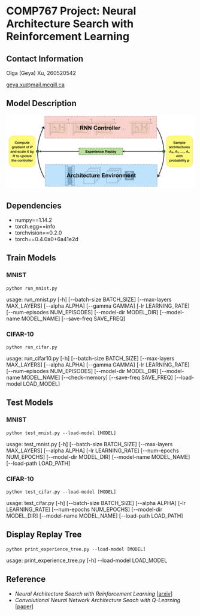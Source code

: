 # COMP767 Project: Neural Architecture Search with Reinforcement Learning

## Contact Information
Olga (Geya) Xu, 260520542

geya.xu@mail.mcgill.ca

## Model Description
![model_description](model_description.png)

## Dependencies
* numpy==1.14.2
* torch.egg==info
* torchvision==0.2.0
* torch==0.4.0a0+6a41e2d

## Train Models
### MNIST
```
python run_mnist.py
```
usage: run_mnist.py [-h] [--batch-size BATCH_SIZE] [--max-layers MAX_LAYERS]
                    [--alpha ALPHA] [--gamma GAMMA] [-lr LEARNING_RATE]
                    [--num-episodes NUM_EPISODES] [--model-dir MODEL_DIR]
                    [--model-name MODEL_NAME] [--save-freq SAVE_FREQ]
### CIFAR-10
```
python run_cifar.py
```
usage: run_cifar10.py [-h] [--batch-size BATCH_SIZE] [--max-layers MAX_LAYERS]
                      [--alpha ALPHA] [--gamma GAMMA] [-lr LEARNING_RATE]
                      [--num-episodes NUM_EPISODES] [--model-dir MODEL_DIR]
                      [--model-name MODEL_NAME] [--check-memory]
                      [--save-freq SAVE_FREQ] [--load-model LOAD_MODEL]
## Test Models
### MNIST
```
python test_mnist.py --load-model [MODEL]
```
usage: test_mnist.py [-h] [--batch-size BATCH_SIZE] [--max-layers MAX_LAYERS]
                     [--alpha ALPHA] [-lr LEARNING_RATE]
                     [--num-epochs NUM_EPOCHS] [--model-dir MODEL_DIR]
                     [--model-name MODEL_NAME] [--load-path LOAD_PATH]
### CIFAR-10
```
python test_cifar.py --load-model [MODEL]
```
usage: test_cifar.py [-h] [--batch-size BATCH_SIZE] [--alpha ALPHA]
                     [-lr LEARNING_RATE] [--num-epochs NUM_EPOCHS]
                     [--model-dir MODEL_DIR] [--model-name MODEL_NAME]
                     [--load-path LOAD_PATH]

## Display Replay Tree
```
python print_experience_tree.py --load-model [MODEL]
```
usage: print_experience_tree.py [-h] --load-model LOAD_MODEL

## Reference
* *Neural Architecture Search with Reinforcement Learning* [[arxiv](https://arxiv.org/pdf/1611.01578.pdf)]
* *Convolutional Neural Network Architecture Seach with Q-Learning* [[paper](http://cs231n.stanford.edu/reports/2017/pdfs/528.pdf)]
